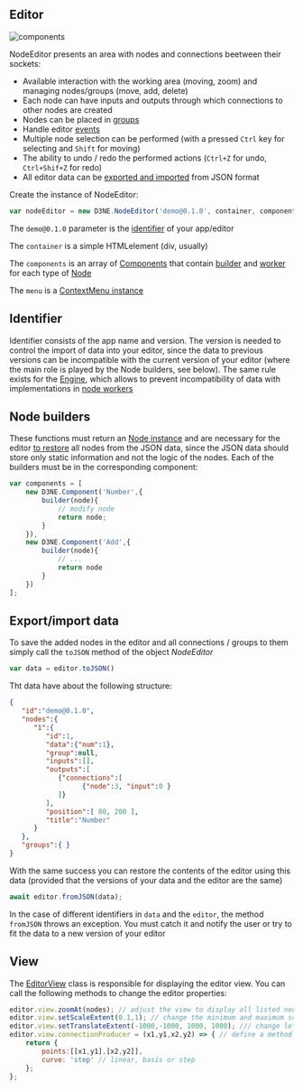 Editor
-

![components](https://camo.githubusercontent.com/8491f689a4a14e3c4bc3956ec9b41f22afac6780/68747470733a2f2f692e696d6775722e636f6d2f517750544b55492e706e67)

NodeEditor presents an area with nodes and connections beetween their sockets:
- Available interaction with the working area (moving, zoom) and managing nodes/groups (move, add, delete)
- Each node can have inputs and outputs through which connections to other nodes are created
- Nodes can be placed in [groups](https://github.com/Ni55aN/D3-Node-Editor/wiki/Groups)
- Handle editor [events](https://github.com/Ni55aN/D3-Node-Editor/wiki/Events)
- Multiple node selection can be performed (with a pressed `Ctrl` key for selecting and `Shift` for moving)
- The ability to undo / redo the performed actions (`Ctrl+Z` for undo, `Ctrl+Shif+Z` for redo)
- All editor data can be [exported and imported](https://github.com/Ni55aN/D3-Node-Editor/wiki/Editor#exportimport-data) from JSON format

Create the instance of NodeEditor:
```js
var nodeEditor = new D3NE.NodeEditor('demo@0.1.0', container, components, menu);
```
The `demo@0.1.0` parameter is the [identifier](https://github.com/Ni55aN/D3-Node-Editor/wiki/Editor#identifier) of your app/editor

The `container` is a simple HTMLelement (div, usually)

The `components` is an array of [Components](https://github.com/Ni55aN/D3-Node-Editor/wiki/Components) that contain [builder](https://github.com/Ni55aN/D3-Node-Editor/wiki/Editor#node-builders) and [worker](https://github.com/Ni55aN/D3-Node-Editor/wiki/Engine#node-workers) for each type of [Node](https://github.com/Ni55aN/D3-Node-Editor/wiki/Nodes)

The `menu` is a [ContextMenu instance](https://github.com/Ni55aN/D3-Node-Editor/wiki/Context-menu)

## Identifier

Identifier consists of the app name and version. The version is needed to control the import of data into your editor, since the data to previous versions can be incompatible with the current version of your editor (where the main role is played by the Node builders, see below). The same rule exists for the [Engine](https://github.com/Ni55aN/D3-Node-Editor/wiki/Engine), which allows to prevent incompatibility of data with implementations in [node workers](https://github.com/Ni55aN/D3-Node-Editor/wiki/Engine#node-workers)

## Node builders

These functions must return an [Node instance](https://github.com/Ni55aN/D3-Node-Editor/wiki/Nodes) and are necessary for the editor [to restore](https://github.com/Ni55aN/D3-Node-Editor/wiki/Editor#exportimport-data) all nodes from the JSON data, since the JSON data should store only static information and not the logic of the nodes. Each of the builders must be in the corresponding component:

```js
var components = [
    new D3NE.Component('Number',{
        builder(node){
            // modify node
            return node;
        }
    }),
    new D3NE.Component('Add',{
        builder(node){
            // ...
            return node
        }
    })
];
```

## Export/import data

To save the added nodes in the editor and all connections / groups to them simply call the `toJSON` method of the object *NodeEditor*
```js
var data = editor.toJSON()
```
Tht data have about the following structure:
```json
{  
   "id":"demo@0.1.0",
   "nodes":{  
      "1":{  
         "id":1,
         "data":{"num":1},
         "group":null,
         "inputs":[],
         "outputs":[  
            {"connections":[  
                  {"node":3, "input":0 }
            ]}
         ],
         "position":[ 80, 200 ],
         "title":"Number"
      }
   },
   "groups":{ }
}
```

With the same success you can restore the contents of the editor using this data (provided that the versions of your data and the editor are the same)

```js
await editor.fromJSON(data);
```

In the case of different identifiers in `data` and the `editor`, the method `fromJSON` throws an exception. You must catch it and notify the user or try to fit the data to a new version of your editor

## View

The [EditorView](https://github.com/Ni55aN/D3-Node-Editor/blob/master/src/editorview.js) class is responsible for displaying the editor view. You can call the following methods to change the editor properties:
```js
editor.view.zoomAt(nodes); // adjust the view to display all listed nodes on the screen
editor.view.setScaleExtent(0.1,1); // change the minimum and maximum scale values
editor.view.setTranslateExtent(-1000,-1000, 1000, 1000); /// change left, top, right and bottom borders. In this case, the work area will be equal to 2000x2000 px
editor.view.connectionProducer = (x1,y1,x2,y2) => { // define a method for generating connection points and curve type, where parameters determine the position of output and input
    return {
        points:[[x1,y1],[x2,y2]],
        curve: 'step' // linear, basis or step
    };
};
